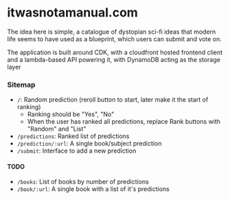 # itwasnotamanual.com

The idea here is simple, a catalogue of dystopian sci-fi ideas that modern life seems to have used as a blueprint, which users can submit and vote on.

The application is built around CDK, with a cloudfront hosted frontend client and a lambda-based API powering it, with DynamoDB acting as the storage layer

### Sitemap
- `/`: Random prediction (reroll button to start, later make it the start of ranking)
  - Ranking should be "Yes", "No"
  - When the user has ranked all predictions, replace Rank buttons with "Random" and "List"
- `/predictions`: Ranked list of predictions
- `/prediction/:url`: A single book/subject prediction
- `/submit`: Interface to add a new prediction

#### TODO
- `/books`: List of books by number of predictions
- `/book/:url`: A single book with a list of it's predictions